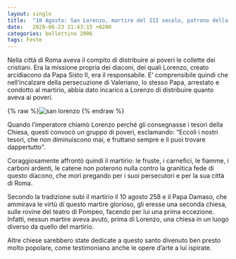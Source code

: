 ```yaml
---
layout: single
title:  "10 Agosto: San Lorenzo, martire del III secolo, patrono della nostra cattedrale"
date:   2020-06-23 21:43:15 +0200
categories: bollettino 2006
tags: Feste
---
```



Nella città di Roma aveva il compito di distribuire ai poveri le collette dei cristiani. Era la missione propria dei diaconi, dei quali Lorenzo, creato arcidiacono da Papa Sisto II, era il responsabile. E’ comprensibile quindi che nell’incalzare della persecuzione di Valeriano, lo stesso Papa, arrestato e condotto al martirio, abbia dato incarico a Lorenzo di distribuire quanto aveva ai poveri. 

{% raw %}<img class="full"
     src="/assets/images/bollettino2006/san_lorenzo.jpg" 
     alt="san lorenzo">
{% endraw %}


Quando l’imperatore chiamò Lorenzo perché gli consegnasse i tesori della Chiesa, questi convocò un gruppo di poveri, esclamando: “Eccoli i nostri tesori, che non diminuiscono mai, e fruttano sempre e li puoi trovare dappertutto”. 

Coraggiosamente affrontò quindi il martirio: le fruste, i carnefici, le fiamme, i carboni ardenti, le catene non poterono nulla contro la granitica fede di questo diacono, che morì pregando per i suoi persecutori e per la sua città di Roma. 

Secondo la tradizione subì il martirio il 10 agosto 258 e il Papa Damaso, che ammirava le virtù di questo martire glorioso, gli eresse una seconda chiesa, sulle rovine del teatro di Pompeo, facendo per lui una prima eccezione. Infatti, nessun martire aveva avuto, prima di Lorenzo, una chiesa in un luogo diverso da quello del martirio. 

Altre chiese sarebbero state dedicate a questo santo divenuto ben presto molto popolare, come testimoniano anche le opere d’arte a lui ispirate.


